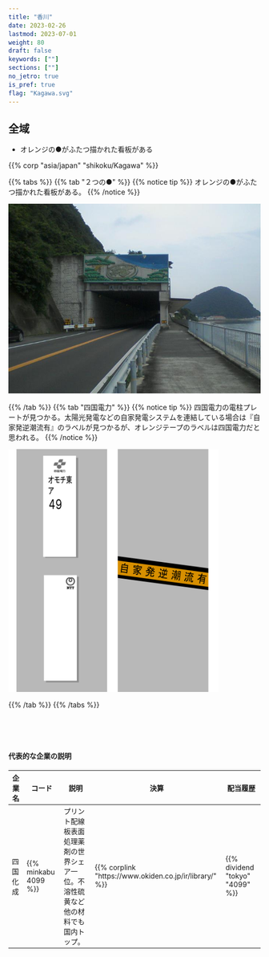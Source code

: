 ```yaml
---
title: "香川"
date: 2023-02-26
lastmod: 2023-07-01
weight: 80
draft: false
keywords: [""]
sections: [""]
no_jetro: true
is_pref: true
flag: "Kagawa.svg"
---
```



<div class="main-desciption country-description">
    <h2 class="section-title">全域</h2>
    <ul class="rule-list">
        <li>オレンジの●がふたつ描かれた看板がある</li>
    </ul>
    {{% corp "asia/japan" "shikoku/Kagawa" %}}
</div>

{{% tabs %}}
{{% tab "２つの●" %}}
{{% notice tip %}}
オレンジの●がふたつ描かれた看板がある。
{{% /notice %}}

<div class="googlemap-if">
<img src="otaki_tunnel_nio.jpg">
</div>

{{% /tab %}}
{{% tab "四国電力" %}}
{{% notice tip %}}
四国電力の電柱プレートが見つかる。太陽光発電などの自家発電システムを連結している場合は『自家発逆潮流有』のラベルが見つかるが、オレンジテープのラベルは四国電力だと思われる。
{{% /notice %}}

<div class="googlemap-if">
<img src="../../pole/pole-shikoku.png" width="420px">
</div>

{{% /tab %}}
{{% /tabs %}}


<div class="container-corp mt-5" id="corp-desc" style="padding-top:50px">
    <h4 class="mb-4">代表的な企業の説明</h4>
    <table class="table table-striped table-bordered">
        <thead class="table-light">
            <tr>
                <th scope="col" class="col-width-2">企業名</th>
                <th scope="col" class="col-width-1">コード</th>
                <th scope="col" class="col-width-7">説明</th>
                <th scope="col" class="col-width-05">決算</th>
                <th scope="col" class="col-width-05">配当履歴</th>
            </tr>
        </thead>
        <tbody class="corp-desc">
            <tr>
                <td>四国化成</td>
                <td>{{% minkabu 4099 %}}</td>
                <td>プリント配線板表面処理薬剤の世界シェア一位。不溶性硫黄など他の材料でも国内トップ。</td>
                <td>{{% corplink "https://www.okiden.co.jp/ir/library/" %}}</td>
                <td>{{% dividend "tokyo" "4099" %}}</td>
            </tr>
        </tbody>
    </table>
</div>